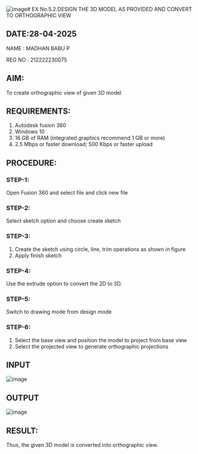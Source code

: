 ![image](https://github.com/user-attachments/assets/948df383-97ea-45a9-8ad5-af5e92e681ac)# EX No.5.2.DESIGN THE 3D MODEL AS PROVIDED AND CONVERT TO ORTHOGRAPHIC VIEW
## DATE:28-04-2025

NAME : MADHAN BABU P

REG NO : 212222230075

## AIM: 
To create orthographic view of given 3D model

## REQUIREMENTS: 
1. Autodesk fusion 360
2. Windows 10
3. 16 GB of RAM (integrated graphics recommend 1 GB or more)
4. 2.5 Mbps or faster download; 500 Kbps or faster upload 

## PROCEDURE:

### STEP-1:
Open Fusion 360 and select file and click new file

### STEP-2:
Select sketch option and choose create sketch

### STEP-3: 
1. Create the sketch using circle, line, trim operations as shown in figure
2. Apply finish sketch 

### STEP-4:
 Use the extrude option to convert the 2D to 3D.

### STEP-5:
Switch to drawing mode from design mode 
          
### STEP-6:
1. Select the base view and position the model to project from base view 
2. Select the projected view to generate orthographic projections

## INPUT
![image](https://user-images.githubusercontent.com/113594316/199412055-fa1f658d-65f4-42c2-9c3c-78c93512e905.png)

## OUTPUT
![image](https://github.com/user-attachments/assets/eec57483-92fe-43f5-97cd-103cb2b6aac7)



## RESULT:
Thus, the given 3D model is converted into orthographic view.
